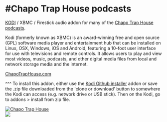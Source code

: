 #Chapo Trap House podcasts<br>
=============================

<a href="www.kodi.tv">KODI</a> / XBMC / Firestick audio addon for many of the <a href="https://www.npr.org/podcasts/">Chapo Trap House podcasts</a>.<br>

Kodi (formerly known as XBMC) is an award-winning free and open source (GPL) software media player and entertainment hub that can be installed on Linux, OSX, Windows, iOS and Android, featuring a 10-foot user interface for use with televisions and remote controls. It allows users to play and view most videos, music, podcasts, and other digital media files from local and network storage media and the internet.<br>

<a href="https://chapotraphouse.com/">ChapoTrapHouse.com</a>

^^^ To install this addon, either use the <a href="https://www.tvaddons.co/github-browser-kodi/">Kodi Github installer</a> addon or save the .zip file downloaded from the 'clone or download' button to somewhere the Kodi can access (e.g. network drive or USB stick). Then on the Kodi, go to addons > install from zip file.<br>

<a href="https://patreon.com/chapotraphouse"><img src="https://i1.sndcdn.com/avatars-000230770726-ib4tc4-t500x500.jpg" alt="Chapo Trap House"><br>
<img src="https://kodi.tv/sites/default/files/page/field_image/about--devices.jpg">
